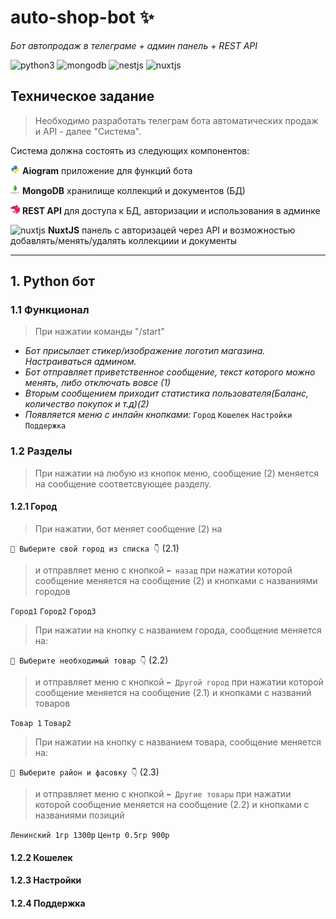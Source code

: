 # auto-shop-bot ✨ 
_Бот автопродаж в телеграме + админ панель + REST API_

![python3](https://img.shields.io/badge/Python-14354C?style=for-the-badge&logo=python&logoColor=white)
![mongodb](https://img.shields.io/badge/MongoDB-4EA94B?style=for-the-badge&logo=mongodb&logoColor=white)
![nestjs](https://img.shields.io/badge/nestjs-E0234E?style=for-the-badge&logo=nestjs&logoColor=white)
![nuxtjs](https://img.shields.io/badge/nuxt.js-00DC82?style=for-the-badge&logo=nuxtdotjs&logoColor=white)


## Техническое задание
> 
> Необходимо разработать телеграм бота автоматических продаж и API - далее "Система".

Система должна состоять из следующих компонентов:

<img src="https://raw.githubusercontent.com/devicons/devicon/master/icons/python/python-original.svg" alt="python" width="15" height="15"/> **Aiogram** приложение для функций бота

<img src="https://raw.githubusercontent.com/devicons/devicon/master/icons/mongodb/mongodb-original-wordmark.svg" alt="mongodb" width="15" height="15"/></a> **MongoDB** хранилище коллекций и документов (БД) 

<img src="https://raw.githubusercontent.com/devicons/devicon/master/icons/nestjs/nestjs-plain.svg" alt="nestjs" width="15" height="15"/></a> **REST API** для доступа к БД, авторизации и использования в админке 

<img src="https://www.vectorlogo.zone/logos/nuxtjs/nuxtjs-icon.svg" alt="nuxtjs" width="15" height="15"/></a> **NuxtJS** панель с авторизацей через API и возможностью добавлять/менять/удалять коллекциии и документы 


---
## 1. Python бот

### 1.1 Функционал 
>
>При нажатии команды "/start"

- _Бот присылает стикер/изображение логотип магазина.
  Настраиваться админом._
- _Бот отправляет приветственное сообщение, текст которого можно
менять, либо отключать вовсе (1)_
- _Вторым сообщением приходит статистика пользователя(Баланс, количество покупок и т.д)(2)_
- _Появляется меню с инлайн кнопками:_
`Город` `Кошелек` `Настройки` `Поддержка`

### 1.2 Разделы
>
>При нажатии на любую из кнопок меню, сообщение (2) меняется на сообщение соответсвующее разделу.

#### 1.2.1 Город
>
>При нажатии, бот меняет сообщение (2) на

`💬 Выберите свой город из списка 👇` (2.1)

>
>и отправляет меню с кнопкой `⬅️ назад` при нажатии которой сообщение меняется на сообщение (2)
>и кнопками с названиями городов

`Город1` `Город2` `Город3`

>При нажатии на кнопку с названием города, сообщение меняется на:

`💬 Выберите необходимый товар 👇` (2.2)

>
>и отправляет меню с кнопкой `⬅️ Другой город` при нажатии которой сообщение меняется на сообщение (2.1)
>и кнопками с названий товаров

`Товар 1` `Товар2` 

>При нажатии на кнопку с названием товара, сообщение меняется на:

`💬 Выберите район и фасовку 👇` (2.3)

>
>и отправляет меню с кнопкой `⬅️ Другие товары` при нажатии которой сообщение меняется на сообщение (2.2)
>и кнопками с названиями позиций

`Ленинский 1гр 1300р` `Центр 0.5гр 900р`



#### 1.2.2 Кошелек
#### 1.2.3 Настройки
#### 1.2.4 Поддержка




